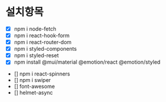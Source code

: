 # 설치항목

- [x] npm i node-fetch
- [x] npm i react-hook-form
- [x] npm i react-router-dom
- [x] npm i styled-components
- [x] npm i styled-reset
- [x] npm install @mui/material @emotion/react @emotion/styled
- [] npm i react-spinners
- [] npm i swiper
- [] font-awesome
- [] helmet-async
